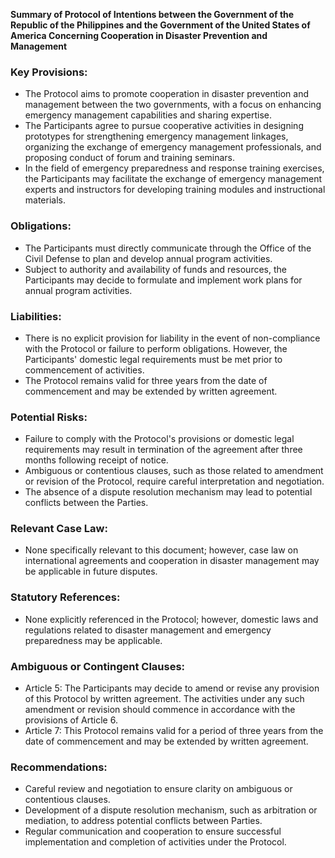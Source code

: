 **Summary of Protocol of Intentions between the Government of the Republic of the Philippines and the Government of the United States of America Concerning Cooperation in Disaster Prevention and Management**

### Key Provisions:

*   The Protocol aims to promote cooperation in disaster prevention and management between the two governments, with a focus on enhancing emergency management capabilities and sharing expertise.
*   The Participants agree to pursue cooperative activities in designing prototypes for strengthening emergency management linkages, organizing the exchange of emergency management professionals, and proposing conduct of forum and training seminars.
*   In the field of emergency preparedness and response training exercises, the Participants may facilitate the exchange of emergency management experts and instructors for developing training modules and instructional materials.

### Obligations:

*   The Participants must directly communicate through the Office of the Civil Defense to plan and develop annual program activities.
*   Subject to authority and availability of funds and resources, the Participants may decide to formulate and implement work plans for annual program activities.

### Liabilities:

*   There is no explicit provision for liability in the event of non-compliance with the Protocol or failure to perform obligations. However, the Participants' domestic legal requirements must be met prior to commencement of activities.
*   The Protocol remains valid for three years from the date of commencement and may be extended by written agreement.

### Potential Risks:

*   Failure to comply with the Protocol's provisions or domestic legal requirements may result in termination of the agreement after three months following receipt of notice.
*   Ambiguous or contentious clauses, such as those related to amendment or revision of the Protocol, require careful interpretation and negotiation.
*   The absence of a dispute resolution mechanism may lead to potential conflicts between the Parties.

### Relevant Case Law:

*   None specifically relevant to this document; however, case law on international agreements and cooperation in disaster management may be applicable in future disputes.

### Statutory References:

*   None explicitly referenced in the Protocol; however, domestic laws and regulations related to disaster management and emergency preparedness may be applicable.

### Ambiguous or Contingent Clauses:

*   Article 5: The Participants may decide to amend or revise any provision of this Protocol by written agreement. The activities under any such amendment or revision should commence in accordance with the provisions of Article 6.
*   Article 7: This Protocol remains valid for a period of three years from the date of commencement and may be extended by written agreement.

### Recommendations:

*   Careful review and negotiation to ensure clarity on ambiguous or contentious clauses.
*   Development of a dispute resolution mechanism, such as arbitration or mediation, to address potential conflicts between Parties.
*   Regular communication and cooperation to ensure successful implementation and completion of activities under the Protocol.